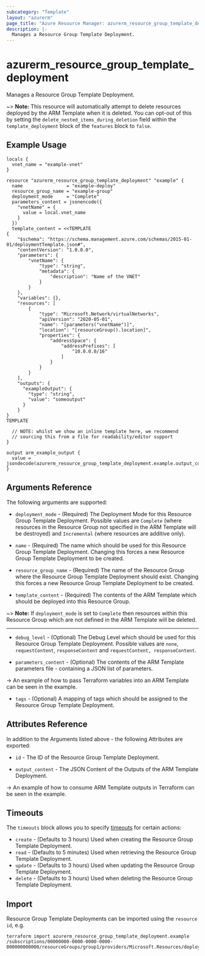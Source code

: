 ```yaml
---
subcategory: "Template"
layout: "azurerm"
page_title: "Azure Resource Manager: azurerm_resource_group_template_deployment"
description: |-
  Manages a Resource Group Template Deployment.
---
```


# azurerm_resource_group_template_deployment

Manages a Resource Group Template Deployment.

~> **Note:** This resource will automatically attempt to delete resources deployed by the ARM Template when it is deleted. You can opt-out of this by setting the `delete_nested_items_during_deletion` field within the `template_deployment` block of the `features` block to `false`.

## Example Usage

```hcl
locals {
  vnet_name = "example-vnet"
}

resource "azurerm_resource_group_template_deployment" "example" {
  name                = "example-deploy"
  resource_group_name = "example-group"
  deployment_mode     = "Complete"
  parameters_content = jsonencode({
    "vnetName" = {
      value = local.vnet_name
    }
  })
  template_content = <<TEMPLATE
{
    "$schema": "https://schema.management.azure.com/schemas/2015-01-01/deploymentTemplate.json#",
    "contentVersion": "1.0.0.0",
    "parameters": {
        "vnetName": {
            "type": "string",
            "metadata": {
                "description": "Name of the VNET"
            }
        }
    },
    "variables": {},
    "resources": [
        {
            "type": "Microsoft.Network/virtualNetworks",
            "apiVersion": "2020-05-01",
            "name": "[parameters("vnetName")]",
            "location": "[resourceGroup().location]",
            "properties": {
                "addressSpace": {
                    "addressPrefixes": [
                        "10.0.0.0/16"
                    ]
                }
            }
        }
    ],
    "outputs": {
      "exampleOutput": {
        "type": "string",
        "value": "someoutput"
      }
    }
}
TEMPLATE

  // NOTE: whilst we show an inline template here, we recommend
  // sourcing this from a file for readability/editor support
}

output arm_example_output {
  value = jsondecode(azurerm_resource_group_template_deployment.example.output_content).exampleOutput.value
}
```

## Arguments Reference

The following arguments are supported:

* `deployment_mode` - (Required) The Deployment Mode for this Resource Group Template Deployment. Possible values are `Complete` (where resources in the Resource Group not specified in the ARM Template will be destroyed) and `Incremental` (where resources are additive only).

* `name` - (Required) The name which should be used for this Resource Group Template Deployment. Changing this forces a new Resource Group Template Deployment to be created.

* `resource_group_name` - (Required) The name of the Resource Group where the Resource Group Template Deployment should exist. Changing this forces a new Resource Group Template Deployment to be created.

* `template_content` - (Required) The contents of the ARM Template which should be deployed into this Resource Group.

~> **Note:** If `deployment_mode` is set to `Complete` then resources within this Resource Group which are not defined in the ARM Template will be deleted.

---

* `debug_level` - (Optional) The Debug Level which should be used for this Resource Group Template Deployment. Possible values are `none`, `requestContent`, `responseContent` and `requestContent, responseContent`.

* `parameters_content` - (Optional) The contents of the ARM Template parameters file - containing a JSON list of parameters.

-> An example of how to pass Terraform variables into an ARM Template can be seen in the example.

* `tags` - (Optional) A mapping of tags which should be assigned to the Resource Group Template Deployment.

## Attributes Reference

In addition to the Arguments listed above - the following Attributes are exported: 

* `id` - The ID of the Resource Group Template Deployment.

* `output_content` - The JSON Content of the Outputs of the ARM Template Deployment.

-> An example of how to consume ARM Template outputs in Terraform can be seen in the example.

## Timeouts

The `timeouts` block allows you to specify [timeouts](https://www.terraform.io/docs/configuration/resources.html#timeouts) for certain actions:

* `create` - (Defaults to 3 hours) Used when creating the Resource Group Template Deployment.
* `read` - (Defaults to 5 minutes) Used when retrieving the Resource Group Template Deployment.
* `update` - (Defaults to 3 hours) Used when updating the Resource Group Template Deployment.
* `delete` - (Defaults to 3 hours) Used when deleting the Resource Group Template Deployment.

## Import

Resource Group Template Deployments can be imported using the `resource id`, e.g.

```shell
terraform import azurerm_resource_group_template_deployment.example /subscriptions/00000000-0000-0000-0000-000000000000/resourceGroups/group1/providers/Microsoft.Resources/deployments/template1
```
